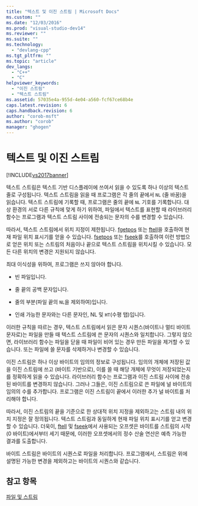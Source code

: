 ```yaml
---
title: "텍스트 및 이진 스트림 | Microsoft Docs"
ms.custom: ""
ms.date: "12/03/2016"
ms.prod: "visual-studio-dev14"
ms.reviewer: ""
ms.suite: ""
ms.technology: 
  - "devlang-cpp"
ms.tgt_pltfrm: ""
ms.topic: "article"
dev_langs: 
  - "C++"
  - "C"
helpviewer_keywords: 
  - "이진 스트림"
  - "텍스트 스트림"
ms.assetid: 57035e4a-955d-4e04-a560-fcf67ce68b4e
caps.latest.revision: 6
caps.handback.revision: 6
author: "corob-msft"
ms.author: "corob"
manager: "ghogen"
---
```

# 텍스트 및 이진 스트림
[!INCLUDE[vs2017banner](../assembler/inline/includes/vs2017banner.md)]

텍스트 스트림은 텍스트 기반 디스플레이에 쓰여서 읽을 수 있도록 하나 이상의 텍스트 줄로 구성됩니다.  텍스트 스트림을 읽을 때 프로그램은 각 줄의 끝에서 `NL` \(줄 바꿈\)을 읽습니다.  텍스트 스트림에 기록할 때, 프로그램은 줄의 끝에 `NL` 기호를 기록합니다.  대상 환경의 서로 다른 규칙에 맞게 하기 위하여, 파일에서 텍스트를 표현할 때 라이브러리 함수는 프로그램과 텍스트 스트림 사이에 전송되는 문자의 수를 변경할 수 있습니다.  
  
 따라서, 텍스트 스트림에서 위치 지정이 제한됩니다.  [fgetpos](../c-runtime-library/reference/fgetpos.md) 또는 [ftell](../c-runtime-library/reference/ftell-ftelli64.md)을 호출하여 현재 파일 위치 표시기를 얻을 수 있습니다.  [fsetpos](../c-runtime-library/reference/fsetpos.md) 또는 [fseek](../c-runtime-library/reference/fseek-fseeki64.md)를 호출하여 이런 방법으로 얻은 위치 또는 스트림의 처음이나 끝으로 텍스트 스트림을 위치시킬 수 있습니다.  모든 다른 위치의 변경은 지원되지 않습니다.  
  
 최대 이식성을 위하여, 프로그램은 쓰지 않아야 합니다.  
  
-   빈 파일입니다.  
  
-   줄 끝의 공백 문자입니다.  
  
-   줄의 부분\(파일 끝의 `NL`을 제외하여\)입니다.  
  
-   인쇄 가능한 문자와는 다른 문자인, NL 및 `HT`\(수평 탭\)입니다.  
  
 이러한 규칙을 따르는 경우, 텍스트 스트림에서 읽은 문자 시퀀스\(바이트나 멀티 바이트 문자로\)는 파일을 만들 때 텍스트 스트림에 쓴 문자의 시퀀스와 일치합니다.  그렇지 않으면, 라이브러리 함수는 파일을 닫을 때 파일이 비어 있는 경우 만든 파일을 제거할 수 있습니다.  또는 파일에 쓸 문자를 삭제하거나 변경할 수 있습니다.  
  
 이진 스트림은 하나 이상 바이트의 임의의 정보로 구성됩니다.  임의의 개체에 저장된 값을 이진 스트림에 쓰고 \(바이트 기반으로\), 이를 쓸 때 해당 개체에 무엇이 저장되었는지를 정확하게 읽을 수 있습니다.  라이브러리 함수는 프로그램과 이진 스트림 사이에 전송된 바이트를 변경하지 않습니다.  그러나 그들은, 이진 스트림으로 쓴 파일에 널 바이트의 임의의 수를 추가합니다.  프로그램은 이진 스트림이 끝에서 이러한 추가 널 바이트를 처리해야 합니다.  
  
 따라서, 이진 스트림의 끝을 기준으로 한 상대적 위치 지정을 제외하고는 스트림 내의 위치 지정은 잘 정의됩니다.  텍스트 스트림과 동일하게 현재 파일 위치 표시기를 얻고 변경할 수 있습니다.  더욱이, [ftell](../c-runtime-library/reference/ftell-ftelli64.md) 및 [fseek](../c-runtime-library/reference/fseek-fseeki64.md)에서 사용되는 오프셋은 바이트를 스트림의 시작\(0 바이트\)에서부터 세기 때문에, 이러한 오프셋에서의 정수 산술 연산은 예측 가능한 결과를 도출합니다.  
  
 바이트 스트림은 바이트의 시퀀스로 파일을 처리합니다.  프로그램에서, 스트림은 위에 설명된 가능한 변경을 제외하고는 바이트의 시퀀스와 같습니다.  
  
## 참고 항목  
 [파일 및 스트림](../c-runtime-library/files-and-streams.md)